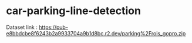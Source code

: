 # car-parking-line-detection


Dataset link : https://pub-e8bbdcbe8f6243b2a9933704a9b1d8bc.r2.dev/parking%2Frois_gopro.zip
